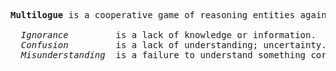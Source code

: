 <pre>
<b>Multilogue</b> is a cooperative game of reasoning entities against their own <i>ignorance</i>, <i>confusion</i> and <i>misunderstanding</i>

  <i>Ignorance</i>         is a lack of knowledge or information.
  <i>Confusion</i>         is a lack of understanding; uncertainty.
  <i>Misunderstanding</i>  is a failure to understand something correctly.
</pre>
